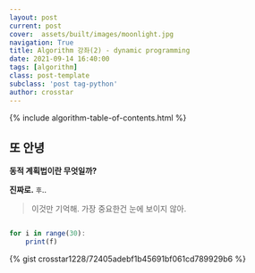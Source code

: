 ```yaml
---
layout: post
current: post
cover:  assets/built/images/moonlight.jpg
navigation: True
title: Algorithm 강좌(2) - dynamic programming
date: 2021-09-14 16:40:00
tags: [algorithm]
class: post-template
subclass: 'post tag-python'
author: crosstar
---
```


{% include algorithm-table-of-contents.html %}
## 또 안녕
__동적 계획법이란 무엇일까?__

**진짜로.**
`후`..

> 이것만 기억해. 가장 중요한건 눈에 보이지 않아.

~~~javascript

for i in range(30):
    print(f)
~~~

{% gist crosstar1228/72405adebf1b45691bf061cd789929b6 %}